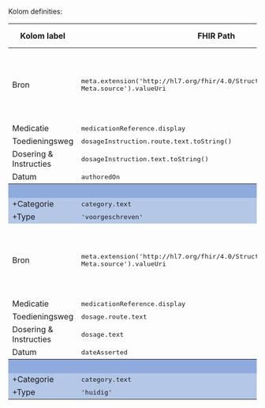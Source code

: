 Kolom definities:
<table class="grid">
<thead>
<th>Kolom label</th>
<th width="25%">FHIR Path</th>
<th>FHIR Type</th>
<th>Zib element</th>
<th>Toelichting of regels</th>
</thead>
<tbody>
<tr>
<td>Bron</td>
<td><samp>meta.extension('http://hl7.org/fhir/4.0/StructureDefinition/extension-Meta.source').valueUri</samp></td>
<td><code>string</code></td>
<td>nvt</td>
<td>Lookup adhv uri (AGB-Z of OID) <code>&lt;adressering-base&gt;/Organization?identifier=&lt;.meta.tag.code&gt;</code> en gebruik dan <code>Organization.name</code></td>
</tr>
<tr>
<td>Medicatie</td>
<td><samp>medicationReference.display</samp></td>
<td><code>string</code></td>
<td>Afgesprokengeneesmiddel</td>
<td></td>
</tr>
<tr>
<td>Toedieningsweg</td>
<td><samp>dosageInstruction.route.text.toString()</samp></td>
<td><code>string</code></td>
<td>Gebruiksinstructie/Toedieningsweg</td>
<td></td>
</tr>
<tr>
<td>Dosering & Instructies</td>
<td><samp>dosageInstruction.text.toString()</samp></td>
<td><code>string</code></td>
<td>Gebruiksinstructie/Omschrijving</td>
<td></td>
</tr>
<tr>
<td>Datum</td>
<td><samp>authoredOn</samp></td>
<td><code>dateTime</code></td>
<td>MedicatieafspraakDatumTijd</td>
<td></td>
</tr>
<tr style="background-color:#8faadc; color:white"><th colspan="5">UITKLAPVELD</th></tr>
<tr style="background-color:#b4c7e7">
<td>+Categorie</td>
<td><samp>category.text</samp></td>
<td><code>string</code></td>
<td>nvt</td>
<td></td>
</tr>
<tr style="background-color:#b4c7e7">
<td>+Type</td>
<td><samp>'voorgeschreven'</samp></td>
<td><code>undefined</code></td>
<td><i>nvt</i></td>
<td></td>
</tr>
<tr>
<td>Bron</td>
<td><samp>meta.extension('http://hl7.org/fhir/4.0/StructureDefinition/extension-Meta.source').valueUri</samp></td>
<td><code>string</code></td>
<td>nvt</td>
<td>Lookup adhv uri (AGB-Z of OID) <code>&lt;adressering-base&gt;/Organization?identifier=&lt;.meta.tag.code&gt;</code> en gebruik dan <code>Organization.name</code></td>
</tr>
<tr>
<td>Medicatie</td>
<td><samp>medicationReference.display</samp></td>
<td><code>string</code></td>
<td>Gebruiksproduct</td>
<td></td>
</tr>
<tr>
<td>Toedieningsweg</td>
<td><samp>dosage.route.text</samp></td>
<td><code>string</code></td>
<td>InstructionsForUse/Toedieningsweg</td>
<td></td>
</tr>
<tr>
<td>Dosering & Instructies</td>
<td><samp>dosage.text</samp></td>
<td><code>string</code></td>
<td>InstructionsForUse/Omschrijving</td>
<td></td>
</tr>
<tr>
<td>Datum</td>
<td><samp>dateAsserted</samp></td>
<td><code>dateTime</code></td>
<td>MedicatieGebruikDatumTijd</td>
<td></td>
</tr>
<tr style="background-color:#8faadc; color:white"><th colspan="5">UITKLAPVELD</th></tr>
<tr style="background-color:#b4c7e7">
<td>+Categorie</td>
<td><samp>category.text</samp></td>
<td><code>string</code></td>
<td>nvt</td>
<td></td>
</tr>
<tr style="background-color:#b4c7e7">
<td>+Type</td>
<td><samp>'huidig'</samp></td>
<td><code>undefined</code></td>
<td><i>nvt</i></td>
<td></td>
</tr>
</tbody>
</table>